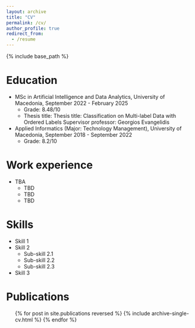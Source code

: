 ```yaml
---
layout: archive
title: "CV"
permalink: /cv/
author_profile: true
redirect_from:
  - /resume
---
```


{% include base_path %}

Education
======
* MSc in Artificial Intelligence and Data Analytics, University of Macedonia, September 2022 - February 2025
  * Grade: 8.48/10
  * Thesis title: Thesis title: Classification on Multi-label Data with Ordered Labels
  Supervisor professor: Georgios Evangelidis
* Applied Informatics (Major: Technology Management), University of Macedonia, September 2018 - September 2022
  * Grade: 8.2/10

Work experience
======
* TBA
  * TBD
  * TBD
  * TBD

  
Skills
======
* Skill 1
* Skill 2
  * Sub-skill 2.1
  * Sub-skill 2.2
  * Sub-skill 2.3
* Skill 3

Publications
======
  <ul>{% for post in site.publications reversed %}
    {% include archive-single-cv.html %}
  {% endfor %}</ul>
  
